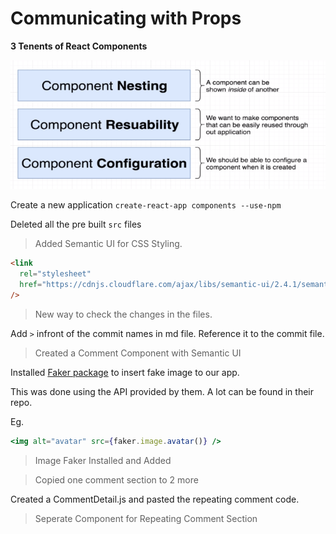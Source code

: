 # Communicating with Props

**3 Tenents of React Components**

![3 Tenents of React Components](../assets/MRR01.PNG)

Create a new application `create-react-app components --use-npm`

Deleted all the pre built `src` files

> Added Semantic UI for CSS Styling.

```html
<link
  rel="stylesheet"
  href="https://cdnjs.cloudflare.com/ajax/libs/semantic-ui/2.4.1/semantic.min.css"
/>
```

> New way to check the changes in the files.

Add `>` infront of the commit names in md file. Reference it to the commit file.

> Created a Comment Component with Semantic UI

Installed [Faker package](https://github.com/marak/Faker.js/) to insert fake image to our app.

This was done using the API provided by them. A lot can be found in their repo.

Eg.

```jsx
<img alt="avatar" src={faker.image.avatar()} />
```

> Image Faker Installed and Added

> Copied one comment section to 2 more

Created a CommentDetail.js and pasted the repeating comment code.

> Seperate Component for Repeating Comment Section
